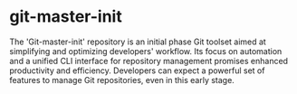 # git-master-init
The 'Git-master-init' repository is an initial phase Git toolset aimed at simplifying and optimizing developers' workflow. Its focus on automation and a unified CLI interface for repository management promises enhanced productivity and efficiency. Developers can expect a powerful set of features to manage Git repositories, even in this early stage.
